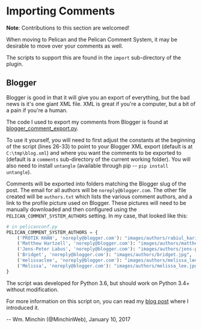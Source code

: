# Importing Comments

**Note**: Contributions to this section are welcomed!

When moving to Pelican and the Pelican Comment System, it may be desirable to move over your comments as well.

The scripts to support this are found in the `import` sub-directory of the plugin.

## Blogger

Blogger is good in that it will give you an export of everything, but the bad news is it's one giant XML file. XML is great if you're a computer, but a bit of a pain if you're a human.

The code I used to export my comments from Blogger is found at [blogger_comment_export.py](..minchin/pelican/plugins/static_comments/import/blogger_comment_export.py).

To use it
yourself, you will need to first adjust the constants at the beginning of the
script (lines 26-33) to point to your Blogger XML export (default is at `C:\tmp\blog.xml`) and where you want
the comments to be exported to (default is a `comments` sub-directory of the
current working folder). You will also need to install `untangle`
(available through pip -- `pip install untangle`).

Comments will be exported into folders matching
the Blogger slug of the post. The email for all authors will be `noreply@blogger.com`. The other file created will be `authors.txt`
which lists the various comment authors, and a link to the profile
picture used on Blogger. These pictures will need to be manually downloaded
and then configured using the `PELICAN_COMMENT_SYSTEM_AUTHORS` setting.
In my case, that looked like this:

```python
# in pelicanconf.py
PELICAN_COMMENT_SYSTEM_AUTHORS = {
    ('PROTIK KHAN', 'noreply@blogger.com'): "images/authors/rabiul_karim.webp",
    ('Matthew Hartzell', 'noreply@blogger.com'): "images/authors/matthew_hartzell.webp",
    ('Jens-Peter Labus', 'noreply@blogger.com'): "images/authors/jens-peter_labus.png",
    ('Bridget', 'noreply@blogger.com'): "images/authors/bridget.jpg",
    ('melissaclee', 'noreply@blogger.com'): "images/authors/melissa_lee.jpg",
    ('Melissa', 'noreply@blogger.com'): "images/authors/melissa_lee.jpg"
}
```

The script was developed for Python 3.6, but should work on Python 3.4+
without modification.

For more information on this script on, you can read my
[blog post](http://blog.minchin.ca/2016/12/blogger-comments-exported.html)
where I introduced it.

-- Wm. Minchin (@MinchinWeb), January 10, 2017
